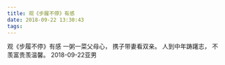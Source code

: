 ```yaml
---
title: 观《步履不停》有感
date: 2018-09-22 13:30:43
tags:
---
```


观《步履不停》有感
一粥一菜父母心，
携子带妻看双亲。
人到中年踌躇志，
不羡富贵羡温馨。
2018-09-22亚男